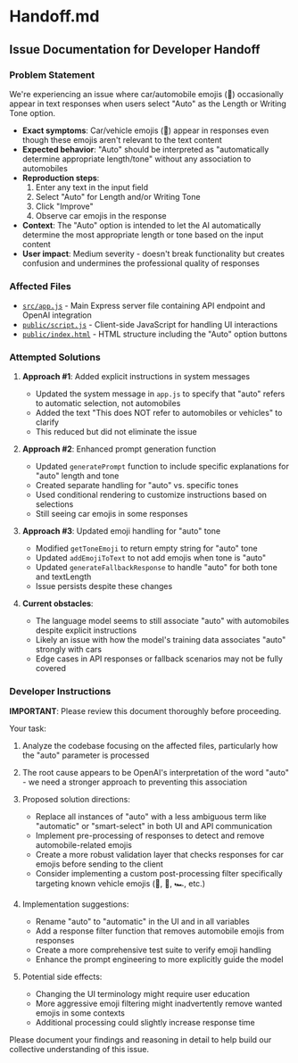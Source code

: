 # Handoff.md

## Issue Documentation for Developer Handoff

### Problem Statement

We're experiencing an issue where car/automobile emojis (🚗) occasionally appear in text responses when users select "Auto" as the Length or Writing Tone option.

- **Exact symptoms**: Car/vehicle emojis (🚗) appear in responses even though these emojis aren't relevant to the text content
- **Expected behavior**: "Auto" should be interpreted as "automatically determine appropriate length/tone" without any association to automobiles
- **Reproduction steps**:
  1. Enter any text in the input field
  2. Select "Auto" for Length and/or Writing Tone
  3. Click "Improve"
  4. Observe car emojis in the response
- **Context**: The "Auto" option is intended to let the AI automatically determine the most appropriate length or tone based on the input content
- **User impact**: Medium severity - doesn't break functionality but creates confusion and undermines the professional quality of responses

### Affected Files

- [`src/app.js`](file:///src/app.js) - Main Express server file containing API endpoint and OpenAI integration
- [`public/script.js`](file:///public/script.js) - Client-side JavaScript for handling UI interactions
- [`public/index.html`](file:///public/index.html) - HTML structure including the "Auto" option buttons

### Attempted Solutions

1. **Approach #1**: Added explicit instructions in system messages

   - Updated the system message in `app.js` to specify that "auto" refers to automatic selection, not automobiles
   - Added the text "This does NOT refer to automobiles or vehicles" to clarify
   - This reduced but did not eliminate the issue

2. **Approach #2**: Enhanced prompt generation function

   - Updated `generatePrompt` function to include specific explanations for "auto" length and tone
   - Created separate handling for "auto" vs. specific tones
   - Used conditional rendering to customize instructions based on selections
   - Still seeing car emojis in some responses

3. **Approach #3**: Updated emoji handling for "auto" tone

   - Modified `getToneEmoji` to return empty string for "auto" tone
   - Updated `addEmojiToText` to not add emojis when tone is "auto"
   - Updated `generateFallbackResponse` to handle "auto" for both tone and textLength
   - Issue persists despite these changes

4. **Current obstacles**:
   - The language model seems to still associate "auto" with automobiles despite explicit instructions
   - Likely an issue with how the model's training data associates "auto" strongly with cars
   - Edge cases in API responses or fallback scenarios may not be fully covered

### Developer Instructions

**IMPORTANT**: Please review this document thoroughly before proceeding.

Your task:

1. Analyze the codebase focusing on the affected files, particularly how the "auto" parameter is processed
2. The root cause appears to be OpenAI's interpretation of the word "auto" - we need a stronger approach to preventing this association
3. Proposed solution directions:

   - Replace all instances of "auto" with a less ambiguous term like "automatic" or "smart-select" in both UI and API communication
   - Implement pre-processing of responses to detect and remove automobile-related emojis
   - Create a more robust validation layer that checks responses for car emojis before sending to the client
   - Consider implementing a custom post-processing filter specifically targeting known vehicle emojis (🚗, 🚙, 🏎️, etc.)

4. Implementation suggestions:

   - Rename "auto" to "automatic" in the UI and in all variables
   - Add a response filter function that removes automobile emojis from responses
   - Create a more comprehensive test suite to verify emoji handling
   - Enhance the prompt engineering to more explicitly guide the model

5. Potential side effects:
   - Changing the UI terminology might require user education
   - More aggressive emoji filtering might inadvertently remove wanted emojis in some contexts
   - Additional processing could slightly increase response time

Please document your findings and reasoning in detail to help build our collective understanding of this issue.
